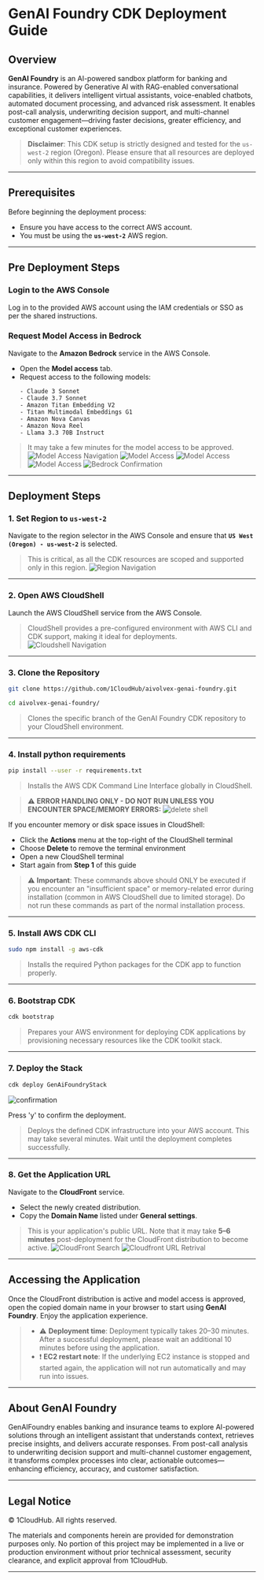 # GenAI Foundry CDK Deployment Guide
## Overview
**GenAI Foundry** is an AI-powered sandbox platform for banking and insurance. Powered by Generative AI with RAG-enabled conversational capabilities, it delivers intelligent virtual assistants, voice-enabled chatbots, automated document processing, and advanced risk assessment. It enables post-call analysis, underwriting decision support, and multi-channel customer engagement—driving faster decisions, greater efficiency, and exceptional customer experiences.
> **Disclaimer**: This CDK setup is strictly designed and tested for the `us-west-2` region (Oregon). Please ensure that all resources are deployed only within this region to avoid compatibility issues.
---
## Prerequisites
Before beginning the deployment process:
* Ensure you have access to the correct AWS account.
* You must be using the **`us-west-2`** AWS region.
---
## Pre Deployment Steps
### Login to the AWS Console
Log in to the provided AWS account using the IAM credentials or SSO as per the shared instructions.
### Request Model Access in Bedrock
Navigate to the **Amazon Bedrock** service in the AWS Console.
* Open the **Model access** tab.
* Request access to the following models:
  ```
  - Claude 3 Sonnet
  - Claude 3.7 Sonnet
  - Amazon Titan Embedding V2
  - Titan Multimodal Embeddings G1
  - Amazon Nova Canvas
  - Amazon Nova Reel
  - Llama 3.3 70B Instruct
  ```
> It may take a few minutes for the model access to be approved.
![Model Access Navigation](./assets/model_access_1.jpg)
![Model Access](./assets/enable-model.png)
![Model Access](./assets/request-for-access.png)
![Model Access](./assets/request_2.png)
![Bedrock Confirmation](./assets/bedrock-confirmation-page.png)
---
## Deployment Steps

### 1. Set Region to `us-west-2`
Navigate to the region selector in the AWS Console and ensure that **`US West (Oregon) - us-west-2`** is selected.
> This is critical, as all the CDK resources are scoped and supported only in this region.
![Region Navigation](./assets/region.jpg)
---
### 2. Open AWS CloudShell
Launch the AWS CloudShell service from the AWS Console.
> CloudShell provides a pre-configured environment with AWS CLI and CDK support, making it ideal for deployments.
![Cloudshell Navigation](./assets/cloudshell.jpg)
---
### 3. Clone the Repository
```bash
git clone https://github.com/1CloudHub/aivolvex-genai-foundry.git
```

```bash
cd aivolvex-genai-foundry/
```
> Clones the specific branch of the GenAI Foundry CDK repository to your CloudShell environment.
---
### 4. Install python requirements
```bash
pip install --user -r requirements.txt
```
> Installs the AWS CDK Command Line Interface globally in CloudShell.

> ⚠️ **ERROR HANDLING ONLY - DO NOT RUN UNLESS YOU ENCOUNTER SPACE/MEMORY ERRORS:**
![delete shell](./assets/delete_terminal.png)

If you encounter memory or disk space issues in CloudShell:

- Click the **Actions** menu at the top-right of the CloudShell terminal
- Choose **Delete** to remove the terminal environment
- Open a new CloudShell terminal
- Start again from **Step 1** of this guide

> ⚠️ **Important**: These commands above should ONLY be executed if you encounter an "insufficient space" or memory-related error during installation (common in AWS CloudShell due to limited storage). Do not run these commands as part of the normal installation process.

---
### 5. Install AWS CDK CLI
```bash
sudo npm install -g aws-cdk
```
> Installs the required Python packages for the CDK app to function properly.
---
### 6. Bootstrap CDK
```bash
cdk bootstrap
```
> Prepares your AWS environment for deploying CDK applications by provisioning necessary resources like the CDK toolkit stack.
---
### 7. Deploy the Stack
```bash
cdk deploy GenAiFoundryStack
```
![confirmation](./assets/confirmation_img.png)

Press 'y' to confirm the deployment.

> Deploys the defined CDK infrastructure into your AWS account. This may take several minutes. Wait until the deployment completes successfully.


---


### 8. Get the Application URL
Navigate to the **CloudFront** service.
* Select the newly created distribution.
* Copy the **Domain Name** listed under **General settings**.
> This is your application's public URL. Note that it may take **5–6 minutes** post-deployment for the CloudFront distribution to become active.
![CloudFront Search](./assets/search_cloudfront.png)
![Cloudfront URL Retrival](./assets/domain_name.png)
---
## Accessing the Application
Once the CloudFront distribution is active and model access is approved, open the copied domain name in your browser to start using **GenAI Foundry**.
Enjoy the application experience.

>* ⚠️ **Deployment time**: Deployment typically takes 20–30 minutes. After a successful deployment, please wait an additional 10 minutes before using the application.
>* ❗ **EC2 restart note**: If the underlying EC2 instance is stopped and started again, the application will not run automatically and may run into issues.
---
## About GenAI Foundry

GenAIFoundry enables banking and insurance teams to explore AI-powered solutions through an intelligent assistant that understands context, retrieves precise insights, and delivers accurate responses. From post-call analysis to underwriting decision support and multi-channel customer engagement, it transforms complex processes into clear, actionable outcomes—enhancing efficiency, accuracy, and customer satisfaction.

---

## Legal Notice

© 1CloudHub. All rights reserved.

The materials and components herein are provided for demonstration purposes only. No portion of this project may be implemented in a live or production environment without prior technical assessment, security clearance, and explicit approval from 1CloudHub.

---